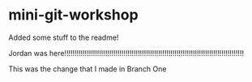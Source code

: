 # mini-git-workshop

Added some stuff to the readme!

Jordan was here!!!!!!!!!!!!!!!!!!!!!!!!!!!!!!!!!!!!!!!!!!!!!!!!!!!!!!!!!!!!!!!!!!!!!!!!!!!!!!!!!!!!!!!!

This was the change that I made in Branch One
